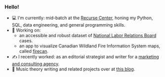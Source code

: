 ### Hello!

<!--
**tgj505/tgj505** is a ✨ _special_ ✨ repository because its `README.md` (this file) appears on your GitHub profile.

Here are some ideas to get you started:

- 🔭 I’m currently working on ...
- 🌱 I’m currently learning ...
- 👯 I’m looking to collaborate on ...
- 🤔 I’m looking for help with ...
- 💬 Ask me about ...
- 📫 How to reach me: ...
- 😄 Pronouns: ...
- ⚡ Fun fact: ...
-->

- 💻 I'm currently: mid-batch at the [Recurse Center](https://www.recurse.com/), honing my Python, SQL, data engineering, and general programming skills. 
- 🌲 Working on:
  - an accessible and robust dataset of [National Labor Relations Board](https://www.nlrb.gov) cases.
  - an app to visualize Canadian Wildland Fire Information System maps, called [firecan](https://github.com/tgj505/firecan).
- ✍️ I recently worked: as an editorial strategist and writer for a [marketing and consulting agency](https://www.threefuries.com/).
- 🎵 Music theory writing and related projects over at [this blog](https://tom-johnson.net).
